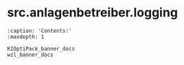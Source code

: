 # src.anlagenbetreiber.logging
```{toctree}
:caption: 'Contents:'
:maxdepth: 1

KIOptiPack_banner_docs
wzl_banner_docs
```